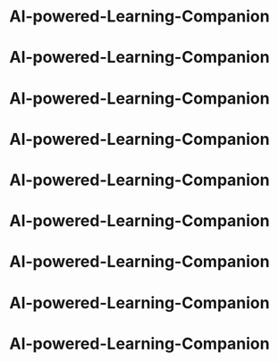 # AI-powered-Learning-Companion
# AI-powered-Learning-Companion
# AI-powered-Learning-Companion
# AI-powered-Learning-Companion
# AI-powered-Learning-Companion
# AI-powered-Learning-Companion
# AI-powered-Learning-Companion
# AI-powered-Learning-Companion
# AI-powered-Learning-Companion
